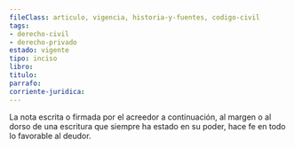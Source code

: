 ```yaml
---
fileClass: articulo, vigencia, historia-y-fuentes, codigo-civil
tags:
- derecho-civil
- derecho-privado
estado: vigente
tipo: inciso
libro:
titulo:
parrafo:
corriente-juridica:
---
```

La nota escrita o firmada por el acreedor a continuación, al margen o al dorso de una escritura que siempre ha estado en su poder, hace fe en todo lo favorable al deudor.